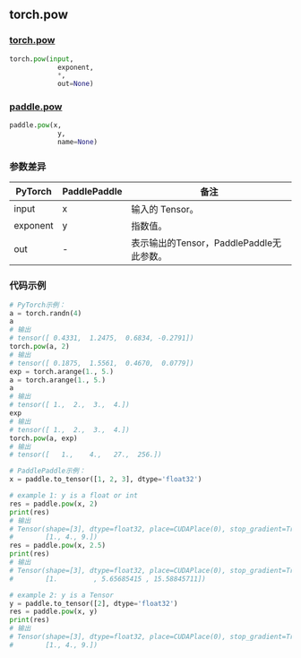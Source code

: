 ## torch.pow
### [torch.pow](https://pytorch.org/docs/stable/generated/torch.pow.html?highlight=pow#torch.pow)

```python
torch.pow(input, 
            exponent, 
            *, 
            out=None)
```

### [paddle.pow](https://www.paddlepaddle.org.cn/documentation/docs/zh/api/paddle/pow_cn.html#pow)

```python
paddle.pow(x, 
            y, 
            name=None)
```

### 参数差异
| PyTorch       | PaddlePaddle | 备注                                                   |
| ------------- | ------------ | ------------------------------------------------------ |
| input         | x            | 输入的 Tensor。                                      |
| exponent      | y            | 指数值。                                             |
| out           | -            | 表示输出的Tensor，PaddlePaddle无此参数。               |


### 代码示例
``` python
# PyTorch示例：
a = torch.randn(4)
a
# 输出
# tensor([ 0.4331,  1.2475,  0.6834, -0.2791])
torch.pow(a, 2)
# 输出
# tensor([ 0.1875,  1.5561,  0.4670,  0.0779])
exp = torch.arange(1., 5.)
a = torch.arange(1., 5.)
a
# 输出
# tensor([ 1.,  2.,  3.,  4.])
exp
# 输出
# tensor([ 1.,  2.,  3.,  4.])
torch.pow(a, exp)
# 输出
# tensor([   1.,    4.,   27.,  256.])
```

``` python
# PaddlePaddle示例：
x = paddle.to_tensor([1, 2, 3], dtype='float32')

# example 1: y is a float or int
res = paddle.pow(x, 2)
print(res)
# 输出
# Tensor(shape=[3], dtype=float32, place=CUDAPlace(0), stop_gradient=True,
#        [1., 4., 9.])
res = paddle.pow(x, 2.5)
print(res)
# 输出
# Tensor(shape=[3], dtype=float32, place=CUDAPlace(0), stop_gradient=True,
#        [1.         , 5.65685415 , 15.58845711])

# example 2: y is a Tensor
y = paddle.to_tensor([2], dtype='float32')
res = paddle.pow(x, y)
print(res)
# 输出
# Tensor(shape=[3], dtype=float32, place=CUDAPlace(0), stop_gradient=True,
#        [1., 4., 9.])
```
